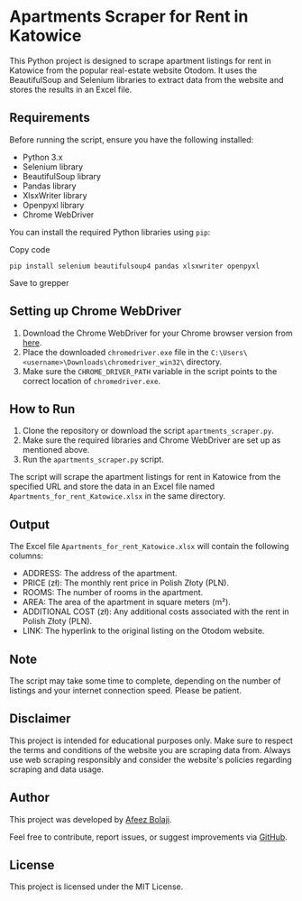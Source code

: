 Apartments Scraper for Rent in Katowice
=======================================

This Python project is designed to scrape apartment listings for rent in Katowice from the popular real-estate website Otodom. It uses the BeautifulSoup and Selenium libraries to extract data from the website and stores the results in an Excel file.

Requirements
------------

Before running the script, ensure you have the following installed:

-   Python 3.x
-   Selenium library
-   BeautifulSoup library
-   Pandas library
-   XlsxWriter library
-   Openpyxl library
-   Chrome WebDriver

You can install the required Python libraries using `pip`:

Copy code

`pip install selenium beautifulsoup4 pandas xlsxwriter openpyxl`

Save to grepper

Setting up Chrome WebDriver
---------------------------

1.  Download the Chrome WebDriver for your Chrome browser version from [here](https://sites.google.com/a/chromium.org/chromedriver/downloads).
2.  Place the downloaded `chromedriver.exe` file in the `C:\Users\<username>\Downloads\chromedriver_win32\` directory.
3.  Make sure the `CHROME_DRIVER_PATH` variable in the script points to the correct location of `chromedriver.exe`.

How to Run
----------

1.  Clone the repository or download the script `apartments_scraper.py`.
2.  Make sure the required libraries and Chrome WebDriver are set up as mentioned above.
3.  Run the `apartments_scraper.py` script.

The script will scrape the apartment listings for rent in Katowice from the specified URL and store the data in an Excel file named `Apartments_for_rent_Katowice.xlsx` in the same directory.

Output
------

The Excel file `Apartments_for_rent_Katowice.xlsx` will contain the following columns:

-   ADDRESS: The address of the apartment.
-   PRICE (zł): The monthly rent price in Polish Złoty (PLN).
-   ROOMS: The number of rooms in the apartment.
-   AREA: The area of the apartment in square meters (m²).
-   ADDITIONAL COST (zł): Any additional costs associated with the rent in Polish Złoty (PLN).
-   LINK: The hyperlink to the original listing on the Otodom website.

Note
----

The script may take some time to complete, depending on the number of listings and your internet connection speed. Please be patient.

Disclaimer
----------

This project is intended for educational purposes only. Make sure to respect the terms and conditions of the website you are scraping data from. Always use web scraping responsibly and consider the website's policies regarding scraping and data usage.

Author
------

This project was developed by [Afeez Bolaji](https://github.com/Afeez-Ola).

Feel free to contribute, report issues, or suggest improvements via [GitHub](https://github.com/Afeez-Ola/apartment-listings-scraping).

License
-------

This project is licensed under the MIT License.